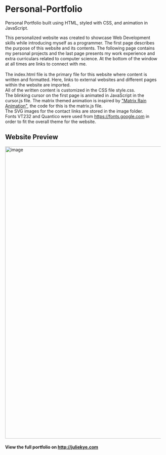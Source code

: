 # Personal-Portfolio
Personal Portfolio built using HTML, styled with CSS, and animation in JavaScript.  

This personalized website was created to showcase Web Development skills while introducing myself as a programmer. 
The first page describes the purpose of this website and its contents. 
The following page contains my personal projects and the last page presents my work experience and extra curriculars related to computer science.
At the bottom of the window at all times are links to connect with me.
<br/>
<br/>
The index.html file is the primary file for this website where content is written and formatted. Here, links to external websites and different pages within the website are imported. <br/>
All of the written content is customized in the CSS file style.css.<br/>
The blinking cursor on the first page is animated in JavaScript in the cursor.js file. The matrix themed animation is inspired by ["Matrix Rain Animation"](https://codepen.io/yaclive/pen/EayLYO), the code for this is the matrix.js file. <br/>
The SVG images for the contact links are stored in the image folder. <br/>
Fonts VT232 and Quantico were used from https://fonts.google.com in order to fit the overall theme for the website. 


## Website Preview
<img width="946" alt="image" src="https://user-images.githubusercontent.com/93881041/182958983-27c05ca3-e448-441d-b9a5-685cb3142ff3.png">

#### View the full portfolio on http://juliekye.com
